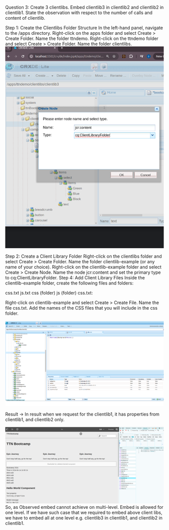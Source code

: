 Question 3: Create 3 clientlibs. Embed clientlib3 in clientlib2 and clientlib2 in clientlib1. State the observation with respect to the number of calls and content of clientlib.

Step 1: Create the Clientlibs Folder Structure
In the left-hand panel, navigate to the /apps directory.
Right-click on the apps folder and select Create > Create Folder. Name the folder ttndemo.
Right-click on the ttndemo folder and select Create > Create Folder. Name the folder clientlibs.
![img_9.png](img_9.png)

Step 2: Create a Client Library Folder
Right-click on the clientlibs folder and select Create > Create Folder. Name the folder clientlib-example (or any name of your choice).
Right-click on the clientlib-example folder and select Create > Create Node. Name the node jcr:content and set the primary type to cq:ClientLibraryFolder.
Step 4: Add Client Library Files
Inside the clientlib-example folder, create the following files and folders:

css.txt
js.txt
css (folder)
js (folder)
css.txt:

Right-click on clientlib-example and select Create > Create File. Name the file css.txt.
Add the names of the CSS files that you will include in the css folder.

![img_10.png](img_10.png)

Result -> In result when we request for the clientlib1, it has properties from clientlib1, and clientlib2 only.

![img_11.png](img_11.png)
So, as Observed embed cannot achieve on multi-level. Embed is allowed for one level. If we have such case that we required to embed above client libs, we have to embed all at one level e.g. clientlib3 in clientlib1, and clientlib2 in clientlib1.

